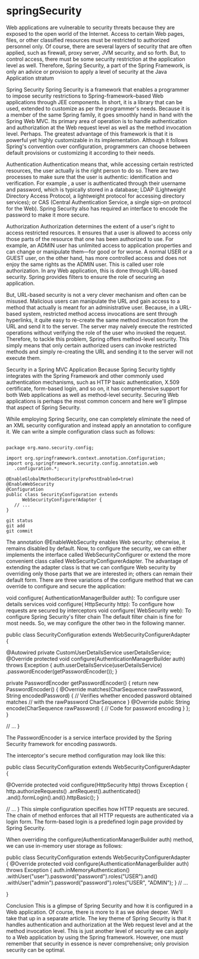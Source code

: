 # springSecurity
Web applications are vulnerable to security threats because they are exposed to the open world of the Internet. Access to certain Web pages, files, or other classified resources must be restricted to authorized personnel only. Of course, there are several layers of security that are often applied, such as firewall, proxy server, JVM security, and so forth. But, to control access, there must be some security restriction at the application level as well. Therefore, Spring Security, a part of the Spring Framework, is only an advice or provision to apply a level of security at the Java Application stratum

Spring Security
Spring Security is a framework that enables a programmer to impose security restrictions to Spring-framework–based Web applications 
through JEE components. In short,
it is a library that can be used, 
extended to customize as per the programmer's needs. 
Because it is a member of the same Spring family, 
it goes smoothly hand in hand with the Spring Web MVC. 
Its primary area of operation is to handle authentication and authorization at the Web request level as well as the method invocation level. 
Perhaps. The greatest advantage of this framework is that it is powerful yet highly customizable in its implementation.
Although it follows Spring's convention over configuration,
programmers can choose between default provisions or customizing it according to their needs.

Authentication
Authentication means that, while accessing certain restricted resources,
the user actually is the right person to do so. 
There are two processes to make sure that the user is authentic: identification and verification. 
For example
, a user is authenticated through their username and password,
which is typically stored in a database; LDAP (Lightweight Directory Access Protocol,
a lightweight protocol for accessing directory services); or CAS (Central Authentication Service, 
a single sign-on protocol for the Web).
Spring Security also has required an interface to encode the password to make it more secure.

Authorization
Authorization determines the extent of a user's right to access restricted resources.
It ensures that a user is allowed to access only those parts of the resource that one has been authorized to use.
For example, 
an ADMIN user has unlimited access to application properties and can change or manipulate them—for good or for worse. 
A normal USER or a GUEST user, on the other hand, 
has more controlled access and does not enjoy the same rights as the ADMIN user.
This is called user role authorization. 
In any Web application, this is done through URL-based security. 
Spring provides filters to ensure the role of securing an application.

But, URL-based security is not a very clever mechanism and often can be misused.
Malicious users can manipulate the URL and gain access to a method that actually is meant for an administrative user. 
Because, in a URL-based system, 
restricted method access invocations are sent through hyperlinks, it quite easy to re-create the same method invocation from the URL and send it to the server. The server may naively execute the restricted operations without verifying the role of the user who invoked the request. Therefore, to tackle this problem, Spring offers method-level security. This simply means that only certain authorized users can invoke restricted methods and simply re-creating the URL and sending it to the server will not execute them.


Security in a Spring MVC Application
Because Spring Security tightly integrates with the Spring Framework and other commonly used authentication mechanisms, such as HTTP basic authentication, X.509 certificate, form-based login, and so on, it has comprehensive support for both Web applications as well as method-level security. Securing Web applications is perhaps the most common concern and here we'll glimpse that aspect of Spring Security.

While employing Spring Security, one can completely eliminate the need of an XML security configuration and instead apply an annotation to configure it. We can write a simple configuration class such as follows:
```

package org.mano.security.config;

import org.springframework.context.annotation.Configuration;
import org.springframework.security.config.annotation.web
   .configuration.*;

@EnableGlobalMethodSecurity(prePostEnabled=true)
@EnableWebSecurity
@Configuration
public class SecurityConfiguration extends
      WebSecurityConfigurerAdapter {
   // ...
}

git status
git add
git commit
```
The annotation @EnableWebSecurity enables Web security; otherwise, it remains disabled by default. Now, to configure the security, we can either implements the interface called WebSecurityConfigurer or extend the more convenient class called WebSecurityConfigurerAdapter. The advantage of extending the adapter class is that we can configure Web security by overriding only those parts that we are interested in; others can remain their default form. There are three variations of the configure method that we can override to configure and secure the application:

void configure( AuthenticationManagerBuilder auth): To configure user details services
void configure( HttpSecurity http): To configure how requests are secured by interceptors
void configure( WebSecurity web): To configure Spring Security's filter chain
The default filter chain is fine for most needs. So, we may configure the other two in the following manner.



public class SecurityConfiguration extends
      WebSecurityConfigurerAdapter {

   @Autowired
   private CustomUserDetailsService userDetailsService;
   @Override
   protected void configure(AuthenticationManagerBuilder auth)
         throws Exception {
      auth.userDetailsService(userDetailsService)
         .passwordEncoder(getPasswordEncoder());
   }

   private PasswordEncoder getPasswordEncoder() {
      return new PasswordEncoder() {
         @Override
         matches(CharSequence rawPassword, String
               encodedPassword) {
            // Verifies whether encoded password obtained matches
            // with the rawPassword CharSequence
         }
         @Override
         public String encode(CharSequence rawPassword) {
            // Code for password encoding
         }
      };
   }

   // ...
}


The PasswordEncoder is a service interface provided by the Spring Security framework for encoding passwords.

The interceptor's secure method configuration may look like this:

public class SecurityConfiguration extends
      WebSecurityConfigurerAdapter {

   @Override
   protected void configure(HttpSecurity http) throws
         Exception {
      http.authorizeRequests()
      .antRequest().authenticated()
      .and().formLogin().and().httpBasic();
   }

   // ...
}
This simple configuration specifies how HTTP requests are secured. The chain of method enforces that all HTTP requests are authenticated via a login form. The form-based login is a predefined login page provided by Spring Security.

When overriding the configure(AuthenticationManagerBuilder auth) method, we can use in-memory user storage as follows:



public class SecurityConfiguration extends
      WebSecurityConfigurerAdapter {
   @Override
   protected void configure(AuthenticationManagerBuilder auth)
         throws Exception {
      auth.inMemoryAuthentication()
         .withUser("user").password("password").roles("USER").and()
         .withUser("admin").password("password").roles("USER",
            "ADMIN");
   }
   // ...
   
   
}


Conclusion
This is a glimpse of Spring Security and how it is configured in a Web application. Of course, there is more to it as we delve deeper. We'll take that up in a separate article. The key theme of Spring Security is that it handles authentication and authorization at the Web request level and at the method invocation level. This is just another level of security we can apply to a Web application by using the Spring framework. However, one must remember that security in essence is never comprehensive; only provision security can be optimal.

